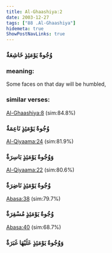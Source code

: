 ```yaml
---
title: Al-Ghaashiya:2
date: 2003-12-27
tags: ["88 .Al-Ghaashiya"]
hidemeta: true 
ShowPostNavLinks: true 
---
```

### وُجُوهٌ يَوْمَئِذٍ خَاشِعَةٌ
### meaning: 
Some faces on that day will be humbled,
### similar verses: 

[Al-Ghaashiya:8](/88/8) (sim:84.8%)

### وُجُوهٌ يَوْمَئِذٍ نَاعِمَةٌ

[Al-Qiyaama:24](/75/24) (sim:81.9%)

### وَوُجُوهٌ يَوْمَئِذٍ بَاسِرَةٌ

[Al-Qiyaama:22](/75/22) (sim:80.6%)

### وُجُوهٌ يَوْمَئِذٍ نَاضِرَةٌ

[Abasa:38](/80/38) (sim:79.7%)

### وُجُوهٌ يَوْمَئِذٍ مُسْفِرَةٌ

[Abasa:40](/80/40) (sim:68.7%)

### وَوُجُوهٌ يَوْمَئِذٍ عَلَيْهَا غَبَرَةٌ
